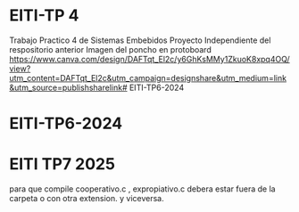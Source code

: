 # EITI-TP 4
Trabajo Practico 4 de Sistemas Embebidos
Proyecto Independiente del respositorio anterior
Imagen del poncho en protoboard
https://www.canva.com/design/DAFTqt_El2c/y6GhKsMMy1ZkuoK8xpq4OQ/view?utm_content=DAFTqt_El2c&utm_campaign=designshare&utm_medium=link&utm_source=publishsharelink# EITI-TP6-2024
# EITI-TP6-2024

# EITI TP7 2025
para que compile cooperativo.c , expropiativo.c debera estar fuera de la carpeta o con otra extension. y viceversa. 
